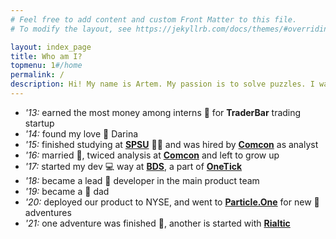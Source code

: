 ```yaml
---
# Feel free to add content and custom Front Matter to this file.
# To modify the layout, see https://jekyllrb.com/docs/themes/#overriding-theme-defaults

layout: index_page
title: Who am I?
topmenu: 1#/home
permalink: /
description: Hi! My name is Artem. My passion is to solve puzzles. I was an IMO candidate at the school. I helped all my course to pass an exam of algebra and group theory. Now I am finding puzzles at developing things. So if you have a task for non-trivial thinking feel free to ask me, I will do my best. 
---
```

* *'13:* earned the most money among interns :school: for **TraderBar** trading startup
* *'14:* found my love :princess: Darina
* *'15:* finished studying at [**SPSU**](https://english.spbu.ru/) :man_student: and was hired by [**Comcon**](http://www.comcon-research.ru/) as analyst
* *'16:* married :couple:, twiced analysis at [**Comcon**](http://www.comcon-research.ru/) and left to grow up 
* *'17:* started my dev :computer: way at [**BDS**](http://bigdatasolutions.ru), a part of [**OneTick**](http://onetick.com)
* *'18:* became a lead :briefcase: developer in the main product team 
* *'19:* became a :baby: dad
* *'20:* deployed our product to NYSE, and went to [**Particle.One**](http://particle.one) for new :flashlight: adventures 
* *'21:* one adventure was finished :no_entry_sign:, another is started with [**Rialtic**](https://rialtic.io)
